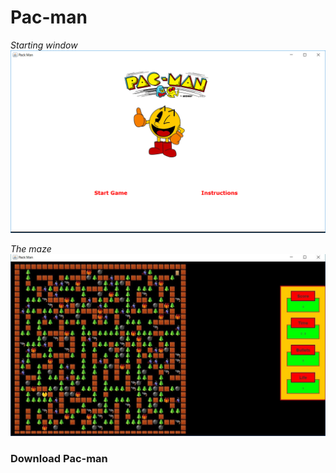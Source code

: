# Pac-man

_Starting window_
![Starting window](https://github.com/ziyadelbanna/Pac-man/blob/master/Untitled.png)

_The maze_
![The maze](https://github.com/ziyadelbanna/Pac-man/blob/master/maze.jpg)

### Download Pac-man
